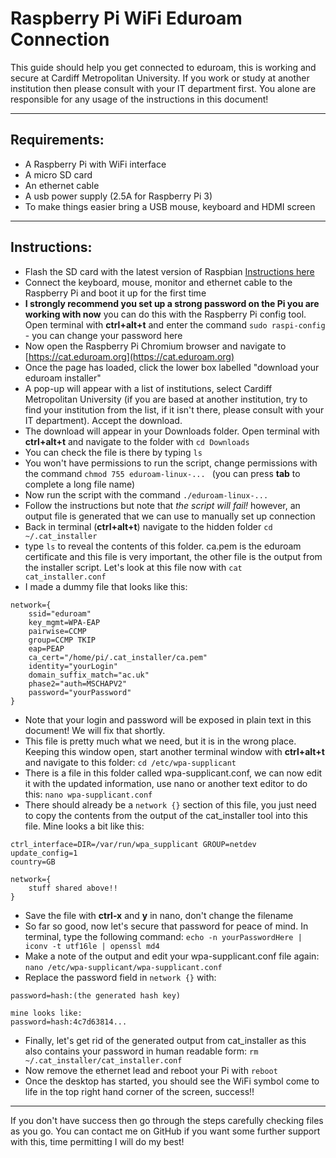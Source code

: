 # Raspberry Pi WiFi Eduroam Connection

This guide should help you get connected to eduroam, this is working and secure at Cardiff Metropolitan University. If you work or study at another institution then please consult with your IT department first. You alone are responsible for any usage of the instructions in this document!

---

## Requirements:
* A Raspberry Pi with WiFi interface
* A micro SD card
* An ethernet cable
* A usb power supply (2.5A for Raspberry Pi 3)
* To make things easier bring a USB mouse, keyboard and HDMI screen

---

## Instructions:
* Flash the SD card with the latest version of Raspbian [Instructions here](https://www.raspberrypi.org/downloads/)
* Connect the keyboard, mouse, monitor and ethernet cable to the Raspberry Pi and boot it up for the first time
* **I strongly recommend you set up a strong password on the Pi you are working with now** you can do this with the Raspberry Pi config tool. Open terminal with **ctrl+alt+t** and enter the command ```sudo raspi-config``` - you can change your password here
* Now open the Raspberry Pi Chromium browser and navigate to [https://cat.eduroam.org](https://cat.eduroam.org)
* Once the page has loaded, click the lower box labelled "download your eduroam installer"
* A pop-up will appear with a list of institutions, select Cardiff Metropolitan University (if you are based at another institution, try to find your institution from the list, if it isn't there, please consult with your IT department). Accept the download.
* The download will appear in your Downloads folder. Open terminal with **ctrl+alt+t** and navigate to the folder with ```cd Downloads```
* You can check the file is there by typing ```ls```
* You won't have permissions to run the script, change permissions with the command ```chmod 755 eduroam-linux-... ``` (you can press **tab** to complete a long file name)
* Now run the script with the command ```./eduroam-linux-... ``` 
* Follow the instructions but note that *the script will fail!* however, an output file is generated that we can use to manually set up connection
* Back in terminal (**ctrl+alt+t**) navigate to the hidden folder ```cd ~/.cat_installer```
* type ```ls``` to reveal the contents of this folder. ca.pem is the eduroam certificate and this file is very important, the other file is the output from the installer script. Let's look at this file now with ```cat cat_installer.conf```
* I made a dummy file that looks like this:
```
network={
	ssid="eduroam"
	key_mgmt=WPA-EAP
	pairwise=CCMP
	group=CCMP TKIP
	eap=PEAP
	ca_cert="/home/pi/.cat_installer/ca.pem"
	identity="yourLogin"
	domain_suffix_match="ac.uk"
	phase2="auth=MSCHAPV2"
	password="yourPassword"
}
```
* Note that your login and password will be exposed in plain text in this document! We will fix that shortly.
* This file is pretty much what we need, but it is in the wrong place. Keeping this window open, start another terminal window with **ctrl+alt+t** and navigate to this folder: ```cd /etc/wpa-supplicant```
* There is a file in this folder called wpa-supplicant.conf, we can now edit it with the updated information, use nano or another text editor to do this: ```nano wpa-supplicant.conf```
* There should already be a ```network {}``` section of this file, you just need to copy the contents from the output of the cat_installer tool into this file. Mine looks a bit like this:
```
ctrl_interface=DIR=/var/run/wpa_supplicant GROUP=netdev
update_config=1
country=GB

network={
	stuff shared above!!
}
```
* Save the file with **ctrl-x** and **y** in nano, don't change the filename
* So far so good, now let's secure that password for peace of mind. In terminal, type the following command: ```echo -n yourPasswordHere | iconv -t utf16le | openssl md4```
* Make a note of the output and edit your wpa-supplicant.conf file again: ```nano /etc/wpa-supplicant/wpa-supplicant.conf```
* Replace the password field in ```network {}``` with:
```
password=hash:(the generated hash key)

mine looks like:
password=hash:4c7d63814...
```
* Finally, let's get rid of the generated output from cat_installer as this also contains your password in human readable form: ```rm ~/.cat_installer/cat_installer.conf```
* Now remove the ethernet lead and reboot your Pi with ```reboot```
* Once the desktop has started, you should see the WiFi symbol come to life in the top right hand corner of the screen, success!!

---

If you don't have success then go through the steps carefully checking files as you go. You can contact me on GitHub if you want some further support with this, time permitting I will do my best!
